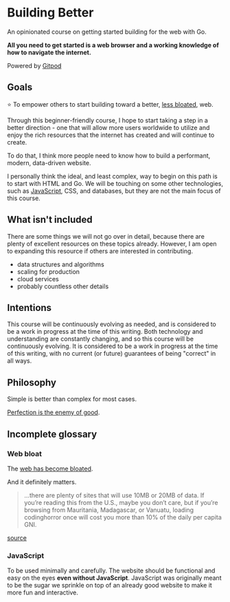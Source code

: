 # Building Better

An opinionated course on getting started building for the web with Go.

**All you need to get started is a web browser and a working knowledge of how to navigate the internet.**

<!-- TODO: To start, click here: -->

Powered by [Gitpod](https://gitpod.io/)

## Goals

⭐️ To empower others to start building toward a better, [less bloated](#web-bloat), web.

Through this beginner-friendly course, I hope to start taking a step in a better direction - one that will allow more users worldwide to utilize and enjoy the rich resources that the internet has created and will continue to create.

To do that, I think more people need to know how to build a performant, modern, data-driven website.

I personally think the ideal, and least complex, way to begin on this path is to start with HTML and Go. We will be touching on some other technologies, such as [JavaScript](#javascript), CSS, and databases, but they are not the main focus of this course.

## What isn't included

There are some things we will not go over in detail, because there are plenty of excellent resources on these topics already. However, I am open to expanding this resource if others are interested in contributing.

<!-- need to replace list with a table here, representing topics and sources -->

- data structures and algorithms
- scaling for production
- cloud services
- probably countless other details

## Intentions

This course will be continuously evolving as needed, and is considered to be a work in progress at the time of this writing. Both technology and understanding are constantly changing, and so this course will be continuously evolving. It is considered to be a work in progress at the time of this writing, with no current (or future) guarantees of being "correct" in all ways.

## Philosophy

Simple is better than complex for most cases.

[Perfection is the enemy of good](https://en.wikipedia.org/wiki/Perfect_is_the_enemy_of_good).

## Incomplete glossary

### Web bloat

The [web has become bloated](https://builtin.com/software-engineering-perspectives/fix-javascript-bloat).

And it definitely matters.

> ...there are plenty of sites that will use 10MB or 20MB of data. If you’re reading this from the U.S., maybe you don’t care, but if you’re browsing from Mauritania, Madagascar, or Vanuatu, loading codinghorror once will cost you more than 10% of the daily per capita GNI.

[source](https://danluu.com/web-bloat/)

### JavaScript

To be used minimally and carefully. The website should be functional and easy on the eyes **even without JavaScript**. JavaScript was originally meant to be the sugar we sprinkle on top of an already good website to make it more fun and interactive.
